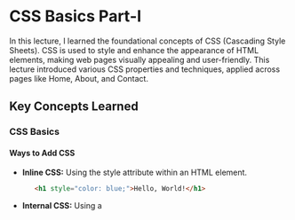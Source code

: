 # CSS Basics Part-I

In this lecture, I learned the foundational concepts of CSS (Cascading Style Sheets). CSS is used to style and enhance the appearance of HTML elements, making web pages visually appealing and user-friendly. This lecture introduced various CSS properties and techniques, applied across pages like Home, About, and Contact.

## Key Concepts Learned

### CSS Basics

#### Ways to Add CSS

- **Inline CSS:** Using the style attribute within an HTML element.

   ```html
      <h1 style="color: blue;">Hello, World!</h1>
   ```

- **Internal CSS:** Using a <style> tag within the <head> section of the HTML file.

   ```html
    <style>
    h1 {
    color: blue;
    }
    </style>
  ```

- **External CSS:** Linking an external .css file using the <link> tag.

  ```html
   <link rel="stylesheet" href="styles.css">
  ```

### Core CSS Properties

#### 1.) Background Properties

The table below provides a summary of common CSS background properties, their options, and values:


| **Property**           | **Options/Values**                                                                                       |
|-------------------------|---------------------------------------------------------------------------------------------------------|
| **background-color**    | Any valid color (e.g., `red`, `#FF5733`, `rgb(255,87,51)`)                                              |
| **background-image**    | `url("image.jpg")`, `none`, `linear-gradient()`, `radial-gradient()`                                    |
| **background-repeat**   | `repeat`, `repeat-x`, `repeat-y`, `no-repeat`, `space`, `round`                                         |
| **background-position** | `top`, `center`, `bottom`, `left`, `right`, `x% y%`, `xpx ypx`                                          |
| **background-size**     | `auto`, `cover`, `contain`, `x%`, `xpx`                                                                 |
| **background-attachment**| `scroll`, `fixed`, `local`                                                                             |
| **background-clip**     | `border-box`, `padding-box`, `content-box`                                                              |
| **background-origin**   | `border-box`, `padding-box`, `content-box`                                                              |

#### 2.) Text Properties

The table below provides a summary of common CSS text properties, their options, and values:


| **Property**         | **Options/Values**                                                                                     |
|-----------------------|-------------------------------------------------------------------------------------------------------|
| **color**            | Any valid color                                                                                      |
| **font-family**      | `Arial`, `Verdana`, `sans-serif`, etc. (comma-separated values for fallbacks)                         |
| **font-size**        | `xx-small`, `x-small`, `small`, `medium`, `large`, `x-large`, `xx-large`, `%`, `px`, `em`, `rem`      |
| **font-style**       | `normal`, `italic`, `oblique`                                                                         |
| **font-weight**      | `normal`, `bold`, `bolder`, `lighter`, numeric values (`100` to `900`)                                |
| **line-height**      | `normal`, numeric value (`1.5`), unit values (`20px`, `150%`)                                         |
| **text-align**       | `left`, `right`, `center`, `justify`, `start`, `end`                                                 |
| **text-decoration**  | `none`, `underline`, `overline`, `line-through`, `blink` (rarely used)                                |
| **text-transform**   | `capitalize`, `uppercase`, `lowercase`, `none`                                                       |
| **letter-spacing**   | `normal`, unit value (`2px`)                                                                          |
| **word-spacing**     | `normal`, unit value (`4px`)                                                                          |


#### 3.)Box Modeling Properties: 

##### a.) Padding

The table below provides a summary of CSS padding properties, their options, and values:


| **Property**       | **Options/Values**                       |
|---------------------|------------------------------------------|
| **padding**        | `auto`, unit values (`px`, `%`, `em`)    |
| **padding-top**    | Specific padding for the top             |
| **padding-right**  | Specific padding for the right           |
| **padding-bottom** | Specific padding for the bottom          |
| **padding-left**   | Specific padding for the left            |


The tables below summarize the options and values for CSS Margin and Border properties:

##### b.) Margin Properties

The tables below summarize the options and values for CSS Margin properties:


| **Property**       | **Options/Values**                       |
|---------------------|------------------------------------------|
| **margin**         | `auto`, unit values (`px`, `%`, `em`)    |
| **margin-top**     | Specific margin for the top              |
| **margin-right**   | Specific margin for the right            |
| **margin-bottom**  | Specific margin for the bottom           |
| **margin-left**    | Specific margin for the left             |


##### c.)  Border Properties

The tables below summarize the options and values for CSS Border properties:


| **Property**       | **Options/Values**                                                                 |
|---------------------|------------------------------------------------------------------------------------|
| **border**         | `border-width border-style border-color` (e.g., `1px solid black`)                 |
| **border-width**   | `thin`, `medium`, `thick`, unit values (`px`)                                      |
| **border-style**   | `none`, `solid`, `dashed`, `dotted`, `double`, `groove`, `ridge`, `inset`, `outset`, `hidden` |
| **border-color**   | Any valid color                                                                    |
| **border-radius**  | Numeric values (e.g., `10px`, `50%` for circular corners)                          |


#### 4.) Display and Positioning Properties

The table below summarizes the options and values for CSS display and positioning properties:

| **Property**         | **Options/Values**                                                                           |
|-----------------------|----------------------------------------------------------------------------------------------|
| **display**          | `block`, `inline`, `inline-block`, `flex`, `grid`, `none`, `inline-flex`, `table`, `table-cell`|
| **position**         | `static`, `relative`, `absolute`, `fixed`, `sticky`                                          |
| **z-index**          | Numeric value (e.g., `1`, `1000`)                                                            |
| **top, right, bottom, left** | Unit values (`px`, `%`)                                                              |
| **overflow**         | `visible`, `hidden`, `scroll`, `auto`                                                        |

---

#### 5.) Flexbox Properties

The table below summarizes the options and values for CSS Flexbox properties:

| **Property**         | **Options/Values**                                                                           |
|-----------------------|----------------------------------------------------------------------------------------------|
| **flex-direction**   | `row`, `row-reverse`, `column`, `column-reverse`                                              |
| **justify-content**  | `flex-start`, `flex-end`, `center`, `space-between`, `space-around`, `space-evenly`           |
| **align-items**      | `flex-start`, `flex-end`, `center`, `stretch`, `baseline`                                     |
| **flex-wrap**        | `nowrap`, `wrap`, `wrap-reverse`                                                             |
| **flex-grow**        | Numeric value (`0`, `1`, etc.)                                                               |
| **flex-shrink**      | Numeric value                                                                                |
| **align-content**    | `flex-start`, `flex-end`, `center`, `space-between`, `space-around`, `stretch`               |


#### 6.) Pseudo-classes

The table below summarizes common CSS pseudo-classes, their usage, and when they apply:


| **Pseudo-Class**    | **Usage**                                                        |
|----------------------|------------------------------------------------------------------|
| `:hover`            | Applies styles when the mouse is over an element                |
| `:focus`            | Applies styles when an element (e.g., input) is focused         |
| `:active`           | Applies styles when an element is being clicked                 |
| `:first-child`      | Applies styles to the first child of an element                 |
| `:last-child`       | Applies styles to the last child of an element                  |
| `:nth-child(n)`     | Applies styles to the nth child of an element                   |
